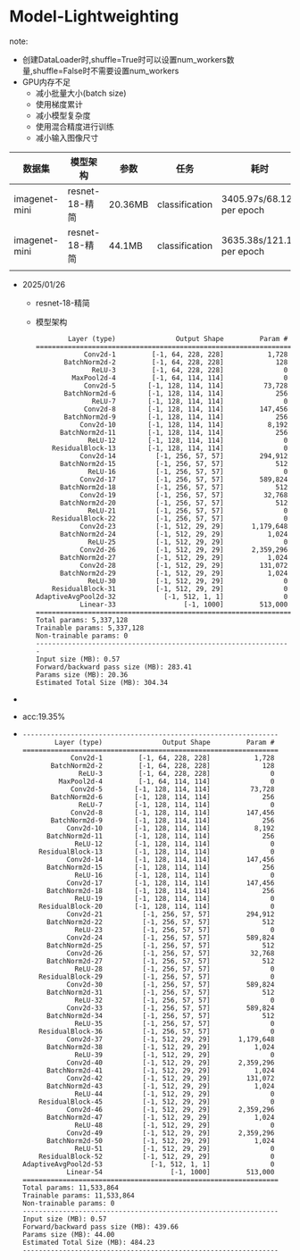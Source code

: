 



# Model-Lightweighting

note:

- 创建DataLoader时,shuffle=True时可以设置num_workers数量,shuffle=False时不需要设置num_workers
- GPU内存不足
  - 减小批量大小(batch size)
  - 使用梯度累计
  - 减小模型复杂度
  - 使用混合精度进行训练
  - 减小输入图像尺寸

| 数据集        | 模型架构       | 参数    | 任务           | 耗时                      | device      | CPU/GPU  | acc    |
| ------------- | -------------- | ------- | -------------- | ------------------------- | ----------- | -------- | ------ |
| imagenet-mini | resnet-18-精简 | 20.36MB | classification | 3405.97s/68.12s per epoch | 3060 laptop | 40%/100% | 17%    |
| imagenet-mini | resnet-18-精简 | 44.1MB  | classification | 3635.38s/121.18 per epoch | 3060 laptop | 40%/100% | 19.35% |
|               |                |         |                |                           |             |          |        |



- 2025/01/26

  - resnet-18-精简

  - 模型架构

    ```
            Layer (type)               Output Shape         Param #
    ================================================================
                Conv2d-1         [-1, 64, 228, 228]           1,728
           BatchNorm2d-2         [-1, 64, 228, 228]             128
                  ReLU-3         [-1, 64, 228, 228]               0
             MaxPool2d-4         [-1, 64, 114, 114]               0
                Conv2d-5        [-1, 128, 114, 114]          73,728
           BatchNorm2d-6        [-1, 128, 114, 114]             256
                  ReLU-7        [-1, 128, 114, 114]               0
                Conv2d-8        [-1, 128, 114, 114]         147,456
           BatchNorm2d-9        [-1, 128, 114, 114]             256
               Conv2d-10        [-1, 128, 114, 114]           8,192
          BatchNorm2d-11        [-1, 128, 114, 114]             256
                 ReLU-12        [-1, 128, 114, 114]               0
        ResidualBlock-13        [-1, 128, 114, 114]               0
               Conv2d-14          [-1, 256, 57, 57]         294,912
          BatchNorm2d-15          [-1, 256, 57, 57]             512
                 ReLU-16          [-1, 256, 57, 57]               0
               Conv2d-17          [-1, 256, 57, 57]         589,824
          BatchNorm2d-18          [-1, 256, 57, 57]             512
               Conv2d-19          [-1, 256, 57, 57]          32,768
          BatchNorm2d-20          [-1, 256, 57, 57]             512
                 ReLU-21          [-1, 256, 57, 57]               0
        ResidualBlock-22          [-1, 256, 57, 57]               0
               Conv2d-23          [-1, 512, 29, 29]       1,179,648
          BatchNorm2d-24          [-1, 512, 29, 29]           1,024
                 ReLU-25          [-1, 512, 29, 29]               0
               Conv2d-26          [-1, 512, 29, 29]       2,359,296
          BatchNorm2d-27          [-1, 512, 29, 29]           1,024
               Conv2d-28          [-1, 512, 29, 29]         131,072
          BatchNorm2d-29          [-1, 512, 29, 29]           1,024
                 ReLU-30          [-1, 512, 29, 29]               0
        ResidualBlock-31          [-1, 512, 29, 29]               0
    AdaptiveAvgPool2d-32            [-1, 512, 1, 1]               0
               Linear-33                 [-1, 1000]         513,000
    ================================================================
    Total params: 5,337,128
    Trainable params: 5,337,128
    Non-trainable params: 0
    ----------------------------------------------------------------
    Input size (MB): 0.57
    Forward/backward pass size (MB): 283.41
    Params size (MB): 20.36
    Estimated Total Size (MB): 304.34
    ```





- 

  - acc:19.35%

  - ```
    ----------------------------------------------------------------
            Layer (type)               Output Shape         Param #
    ================================================================
                Conv2d-1         [-1, 64, 228, 228]           1,728
           BatchNorm2d-2         [-1, 64, 228, 228]             128
                  ReLU-3         [-1, 64, 228, 228]               0
             MaxPool2d-4         [-1, 64, 114, 114]               0
                Conv2d-5        [-1, 128, 114, 114]          73,728
           BatchNorm2d-6        [-1, 128, 114, 114]             256
                  ReLU-7        [-1, 128, 114, 114]               0
                Conv2d-8        [-1, 128, 114, 114]         147,456
           BatchNorm2d-9        [-1, 128, 114, 114]             256
               Conv2d-10        [-1, 128, 114, 114]           8,192
          BatchNorm2d-11        [-1, 128, 114, 114]             256
                 ReLU-12        [-1, 128, 114, 114]               0
        ResidualBlock-13        [-1, 128, 114, 114]               0
               Conv2d-14        [-1, 128, 114, 114]         147,456
          BatchNorm2d-15        [-1, 128, 114, 114]             256
                 ReLU-16        [-1, 128, 114, 114]               0
               Conv2d-17        [-1, 128, 114, 114]         147,456
          BatchNorm2d-18        [-1, 128, 114, 114]             256
                 ReLU-19        [-1, 128, 114, 114]               0
        ResidualBlock-20        [-1, 128, 114, 114]               0
               Conv2d-21          [-1, 256, 57, 57]         294,912
          BatchNorm2d-22          [-1, 256, 57, 57]             512
                 ReLU-23          [-1, 256, 57, 57]               0
               Conv2d-24          [-1, 256, 57, 57]         589,824
          BatchNorm2d-25          [-1, 256, 57, 57]             512
               Conv2d-26          [-1, 256, 57, 57]          32,768
          BatchNorm2d-27          [-1, 256, 57, 57]             512
                 ReLU-28          [-1, 256, 57, 57]               0
        ResidualBlock-29          [-1, 256, 57, 57]               0
               Conv2d-30          [-1, 256, 57, 57]         589,824
          BatchNorm2d-31          [-1, 256, 57, 57]             512
                 ReLU-32          [-1, 256, 57, 57]               0
               Conv2d-33          [-1, 256, 57, 57]         589,824
          BatchNorm2d-34          [-1, 256, 57, 57]             512
                 ReLU-35          [-1, 256, 57, 57]               0
        ResidualBlock-36          [-1, 256, 57, 57]               0
               Conv2d-37          [-1, 512, 29, 29]       1,179,648
          BatchNorm2d-38          [-1, 512, 29, 29]           1,024
                 ReLU-39          [-1, 512, 29, 29]               0
               Conv2d-40          [-1, 512, 29, 29]       2,359,296
          BatchNorm2d-41          [-1, 512, 29, 29]           1,024
               Conv2d-42          [-1, 512, 29, 29]         131,072
          BatchNorm2d-43          [-1, 512, 29, 29]           1,024
                 ReLU-44          [-1, 512, 29, 29]               0
        ResidualBlock-45          [-1, 512, 29, 29]               0
               Conv2d-46          [-1, 512, 29, 29]       2,359,296
          BatchNorm2d-47          [-1, 512, 29, 29]           1,024
                 ReLU-48          [-1, 512, 29, 29]               0
               Conv2d-49          [-1, 512, 29, 29]       2,359,296
          BatchNorm2d-50          [-1, 512, 29, 29]           1,024
                 ReLU-51          [-1, 512, 29, 29]               0
        ResidualBlock-52          [-1, 512, 29, 29]               0
    AdaptiveAvgPool2d-53            [-1, 512, 1, 1]               0
               Linear-54                 [-1, 1000]         513,000
    ================================================================
    Total params: 11,533,864
    Trainable params: 11,533,864
    Non-trainable params: 0
    ----------------------------------------------------------------
    Input size (MB): 0.57
    Forward/backward pass size (MB): 439.66
    Params size (MB): 44.00
    Estimated Total Size (MB): 484.23
    ----------------------------------------------------------------
    ```